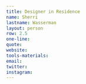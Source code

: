 ```yaml
---
title: Designer in Residence
name: Sherri
lastname: Wasserman
layout: person
row: 2.5
one-line: 
quote: 
website: 
tools-materials: 
email: 
twitter: 
instagram: 
---
```


